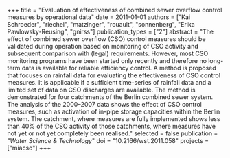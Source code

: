 +++
title = "Evaluation of effectiveness of combined sewer overflow control measures by operational data"
date = 2011-01-01
authors = ["Kai Schroeder", "riechel", "matzinger", "rouault", "sonnenberg", "Erika Pawlowsky-Reusing", "gnirss"]
publication_types = ["2"]
abstract = "The effect of combined sewer overflow (CSO) control measures should be validated during operation based on monitoring of CSO activity and subsequent comparison with (legal) requirements. However, most CSO monitoring programs have been started only recently and therefore no long-term data is available for reliable efficiency control. A method is proposed that focuses on rainfall data for evaluating the effectiveness of CSO control measures. It is applicable if a sufficient time-series of rainfall data and a limited set of data on CSO discharges are available. The method is demonstrated for four catchments of the Berlin combined sewer system. The analysis of the 2000–2007 data shows the effect of CSO control measures, such as activation of in-pipe storage capacities within the Berlin system. The catchment, where measures are fully implemented shows less than 40% of the CSO activity of those catchments, where measures have not yet or not yet completely been realised."
selected = false
publication = "*Water Science & Technology*"
doi = "10.2166/wst.2011.058"
projects = ["miacso"]
+++

